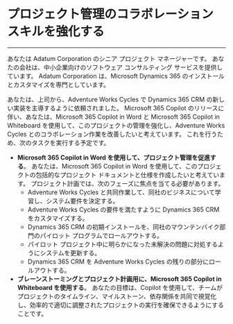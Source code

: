 # プロジェクト管理のコラボレーション スキルを強化する
---
あなたは Adatum Corporation のシニア プロジェクト マネージャーです。 あなたの会社は、中小企業向けのソフトウェア コンサルティング サービスを提供しています。 Adatum Corporation は、Microsoft Dynamics 365 のインストールとカスタマイズを専門としています。

あなたは、上司から、Adventure Works Cycles で Dynamics 365 CRM の新しい実装を主導するように依頼されました。 Microsoft 365 Copilot のリリースに伴い、あなたは、Microsoft 365 Copilot in Word と Microsoft 365 Copilot in Whiteboard を使用して、このプロジェクトの管理を強化し、Adventure Works Cycles とのコラボレーション作業を改善したいと考えています。 これを行うため、次のタスクを実行する予定です。

 -  **Microsoft 365 Copilot in Word を使用して、プロジェクト管理を促進する**。 あなたは、Microsoft 365 Copilot in Word を使用して、このプロジェクトの包括的なプロジェクト ドキュメントと仕様を作成したいと考えています。 プロジェクト計画では、次のフェーズに焦点を当てる必要があります。
     -  Adventure Works Cycles と共同作業して、同社のビジネスについて学習し、システム要件を決定する。
     -  Adventure Works Cycles の要件を満たすように Dynamics 365 CRM をカスタマイズする。
     -  Dynamics 365 CRM の初期インストールを、同社のマウンテンバイク部門のパイロット プログラムでロールアウトする。
     -  パイロット プロジェクト中に明らかになった未解決の問題に対処するようにシステムを更新する。
     -  Dynamics 365 CRM を Adventure Works Cycles の残りの部分にロールアウトする。
 -  **ブレーンストーミングとプロジェクト計画用に、Microsoft 365 Copilot in Whiteboard を使用する**。 あなたの目標は、Copilot を使用して、チームがプロジェクトのタイムライン、マイルストーン、依存関係を共同で視覚化し、効率的で適切に調整されたプロジェクトの実行を確保できるようにすることです。
